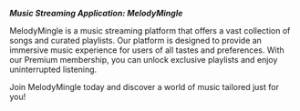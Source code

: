 ***Music Streaming Application: MelodyMingle***

MelodyMingle is a music streaming platform that offers a vast collection of songs and curated playlists. Our platform is designed to provide an immersive music experience for users of all tastes and preferences. 
With our Premium membership, you can unlock exclusive playlists and enjoy uninterrupted listening. 

Join MelodyMingle today and discover a world of music tailored just for you!
